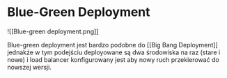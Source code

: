 # Blue-Green Deployment

![[Blue-green deployment.png]]

Blue-green deployment jest bardzo podobne do [[Big Bang Deployment]] jednakże w tym podejściu deployowane są dwa środowiska na raz (stare i nowe) i load balancer konfigurowany jest aby nowy ruch przekierować do nowszej wersji.